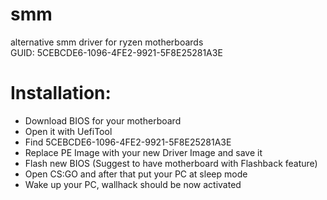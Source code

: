 # smm
alternative smm driver for ryzen motherboards  
GUID: 5CEBCDE6-1096-4FE2-9921-5F8E25281A3E  

# Installation:
- Download BIOS for your motherboard  
- Open it with UefiTool  
- Find 5CEBCDE6-1096-4FE2-9921-5F8E25281A3E  
- Replace PE Image with your new Driver Image and save it  
- Flash new BIOS (Suggest to have motherboard with Flashback feature)  
- Open CS:GO and after that put your PC at sleep mode  
- Wake up your PC, wallhack should be now activated  
